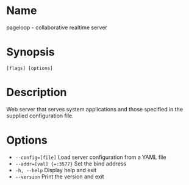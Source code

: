 # Name

pageloop - collaborative realtime server

# Synopsis

```
[flags] [options]
```

# Description

Web server that serves system applications and
those specified in the supplied configuration file.

# Options

+ `--config=[file]` Load server configuration from a YAML file
+ `--addr=[val] {=:3577}` Set the bind address
+ `-h, --help` Display help and exit
+ `--version` Print the version and exit
